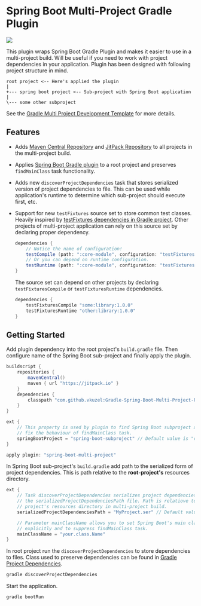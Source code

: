 # Spring Boot Multi-Project Gradle Plugin

[![](https://jitpack.io/v/vkuzel/Gradle-Spring-Boot-Multi-Project-Plugin.svg)](https://jitpack.io/#vkuzel/Gradle-Spring-Boot-Multi-Project-Plugin)

This plugin wraps Spring Boot Gradle Plugin and makes it easier to use in a multi-project build.
Will be useful if you need to work with project dependencies in your application.
Plugin has been designed with following project structure in mind.

````
root project <-- Here's applied the plugin
|
+--- spring boot project <-- Sub-project with Spring Boot application
|
\--- some other subproject
````

See the [Gradle Multi Project Development Template](https://github.com/vkuzel/Gradle-Multi-Project-Development-Template) for more details.

## Features

* Adds [Maven Central Repository](http://search.maven.org) and [JitPack Repository](https://jitpack.io) to all projects in the multi-project build.
* Applies [Spring Boot Gradle plugin](https://docs.spring.io/spring-boot/docs/current/reference/html/build-tool-plugins-gradle-plugin.html) to a root project and preserves `findMainClass` task functionality.
* Adds new `discoverProjectDependencies` task that stores serialized version of project dependencies to file. This can be used while application's runtime to determine which sub-project should execute first, etc.
* Support for new `testFixtures` source set to store common test classes.
Heavily inspired by [testFixtures dependencies in Gradle project](https://github.com/gradle/gradle/blob/master/gradle/testFixtures.gradle).
Other projects of multi-project application can rely on this source set by declaring proper dependency.

  ````groovy
  dependencies {
      // Notice the name of configuration!
      testCompile (path: ":core-module", configuration: "testFixturesUsageCompile")
      // Or you can depend on runtime configuration.
      testRuntime (path: ":core-module", configuration: "testFixturesUsageRuntime")
  }
  ````
  The source set can depend on other projects by declaring `testFixturesCompile` or `testFixturesRuntime` dependencies.
  ````groovy
  dependencies {
      testFixturesCompile "some:library:1.0.0"
      testFixturesRuntime "other:library:1.0.0"
  }
  ````

## Getting Started

Add plugin dependency into the root project's `build.gradle` file. Then configure name of the Spring Boot sub-project and finally apply the plugin.

````groovy
buildscript {
    repositories {
        mavenCentral()
        maven { url "https://jitpack.io" }
    }
    dependencies {
        classpath "com.github.vkuzel:Gradle-Spring-Boot-Multi-Project-Plugin:2.2.0"
    }
}

ext {
    // This property is used by plugin to find Spring Boot subproject and to
    // fix the behaviour of findMainClass task.
    springBootProject = "spring-boot-subproject" // Default value is "core"
}

apply plugin: "spring-boot-multi-project"
````

In Spring Boot sub-project's `build.gradle` add path to the serialized form of project dependencies.
This is path relative to the **root-project's** resources directory.

````groovy
ext {
    // Task discoverProjectDependencies serializes project dependencies into
    // the serializedProjectDependenciesPath file. Path is relatiove to each
    // project's resources directory in multi-project build.
    serializedProjectDependenciesPath = "MyProject.ser" // Default value is "projectDependencies.ser"

    // Parameter mainClassName allows you to set Spring Boot's main class
    // explicitly and to suppress findMainClass task.
    mainClassName = "your.class.Name"
}
````

In root project run the `discoverProjectDependencies` to store dependencies to files.
Class used to preserve dependencies can be found in [Gradle Project Dependencies](https://github.com/vkuzel/Gradle-Project-Dependencies).

````bash
gradle discoverProjectDependencies
````

Start the application.

````bash
gradle bootRun
````
